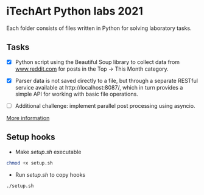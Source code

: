 # iTechArt Python labs 2021

Each folder consists of files written in Python for solving laboratory tasks.

## Tasks

- [x] Python script using the Beautiful Soup library to collect data from www.reddit.com for posts in the 
Top -> This Month category.

- [x] Parser data is not saved directly to a file, but through a separate RESTful service available at 
http://localhost:8087/, which in turn provides a simple API for working with basic file operations.

- [ ] Additional challenge: implement parallel post processing using asyncio.

[More information](assignment2/README.md)

## Setup hooks

- Make _setup.sh_ executable
```bash
chmod +x setup.sh
```

- Run _setup.sh_ to copy hooks
```bash
./setup.sh
```
